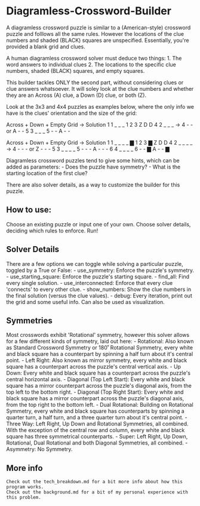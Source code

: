 # Diagramless-Crossword-Builder

A diagramless crossword puzzle is similar to a (American-style) crossword puzzle and folllows all the same rules. However the locations of the clue numbers and shaded (BLACK) squares are unspecified. Essentially, you're provided a blank grid and clues.

A human diagramless crossword solver must deduce two things:
    1. The word answers to individual clues
    2. The locations to the specific clue numbers, shaded (BLACK) squares, and empty squares.

This builder tackles ONLY the second part, without considering clues or clue answers whatsoever. It will soley look at the clue numbers and whether they are an Across (A) clue, a Down (D) clue, or both (Z).

Look at the 3x3 and 4x4 puzzles as examples below, where the only info we have is the clues' orientation and the size of the grid:

Across +  Down  +  Empty Grid    ->         Solution
  1         1        _ _ _            1 2 3          Z D D
  4         2        _ _ _       ->   4 - -    or    A - -
  5         3        _ _ _            5 - -          A - -


 Across +  Down  +  Empty Grid   ->         Solution
  1         1        _ _ _ _          ▇ 1 2 3       ▇ Z D D
  4         2        _ _ _ _     ->   4 - - -   or  Z - - -
  5         3        _ _ _ _          5 - - -       A - - -
  6         4        _ _ _ _          6 - - ▇       A - - ▇

Diagramless crossword puzzles tend to give some hints, which can be added as parameters:
    - Does the puzzle have symmetry?
    - What is the starting location of the first clue?

There are also solver details, as a way to customize the builder for this puzzle.

## How to use:

Choose an existing puzzle or input one of your own.
Choose solver details, deciding which rules to enforce.
Run!

## Solver Details
There are a few options we can toggle while solving a particular puzzle, toggled by a True or False:
    - use_symmetry: Enforce the puzzle's symmetry.
    - use_starting_square: Enforce the puzzle's starting square.
    - find_all: Find every single solution.
    - use_interconnected: Enforce that every clue 'connects' to every other clue.
    - show_numbers: Show the clue numbers in the final solution (versus the clue values).
    - debug: Every iteration, print out the grid and some useful info. Can also be used as visualization.

## Symmetries
Most crosswords exhibit 'Rotational' symmetry, however this solver allows for a few different kinds of symmetry, laid out here:
    - Rotational: Also known as Standard Crossword Symmetry or 180˚ Rotational Symmetry, every white and black square has a counterpart by spinning a half turn about it's central point.
    - Left Right: Also known as mirror symmetry, every white and black square has a counterpart across the puzzle's central vertical axis.
    - Up Down: Every white and black square has a counterpart across the puzzle's central horizontal axis.
    - Diagonal (Top Left Start): Every white and black square has a mirror counterpart across the puzzle's diagonal axis, from the top left to the bottom right.
    - Diagonal (Top Right Start): Every white and black square has a mirror counterpart across the puzzle's diagonal axis, from the top right to the bottom left.
    - Dual Rotational: Building on Rotational Symmetry, every white and black square has counterparts by spinning a quarter turn, a half turn, and a three quarter turn about it's central point.
    - Three Way: Left Right, Up Down and Rotational Symmetries, all combined. With the exception of the central row and column, every white and black square has three symmetrical counterparts.
    - Super: Left Right, Up Down, Rotational, Dual Rotational and both Diagonal Symmetries, all combined.
    - Asymmetry: No Symmetry.

## More info
    Check out the tech_breakdown.md for a bit more info about how this program works.
    Check out the background.md for a bit of my personal experience with this problem.